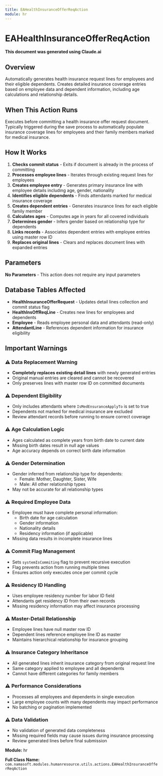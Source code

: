 ```yaml
---
title: EAHealthInsuranceOfferReqAction
module: hr
---
```



<div class='entity-flows'>

# EAHealthInsuranceOfferReqAction

**This document was generated using Claude.ai**

## Overview

Automatically generates health insurance request lines for employees and their eligible dependents. Creates detailed insurance coverage entries based on employee data and dependent information, including age calculations and relationship details.

## When This Action Runs

Executes before committing a health insurance offer request document. Typically triggered during the save process to automatically populate insurance coverage lines for employees and their family members marked for medical insurance.

## How It Works

1. **Checks commit status** - Exits if document is already in the process of committing
2. **Processes employee lines** - Iterates through existing request lines for employees
3. **Creates employee entry** - Generates primary insurance line with employee details including age, gender, nationality
4. **Identifies eligible dependents** - Finds attendants marked for medical insurance coverage
5. **Creates dependent entries** - Generates insurance lines for each eligible family member
6. **Calculates ages** - Computes age in years for all covered individuals
7. **Determines gender** - Infers gender based on relationship type for dependents
8. **Links records** - Associates dependent entries with employee entries using master row ID
9. **Replaces original lines** - Clears and replaces document lines with expanded entries

## Parameters

**No Parameters** - This action does not require any input parameters

## Database Tables Affected

- **HealthInsuranceOfferRequest** - Updates detail lines collection and commit status flag
- **HealthInsOffReqLine** - Creates new lines for employees and dependents
- **Employee** - Reads employee personal data and attendants (read-only)
- **AttendantLine** - References dependent information for insurance eligibility

## Important Warnings

### ⚠️ Data Replacement Warning
- **Completely replaces existing detail lines** with newly generated entries
- Original manual entries are cleared and cannot be recovered
- Only preserves lines with master row ID on committed documents

### ⚠️ Dependent Eligibility
- Only includes attendants where `IsMedEnsuranceApplyTo` is set to true
- Dependents not marked for medical insurance are excluded
- Review attendant records before running to ensure correct coverage

### ⚠️ Age Calculation Logic
- Ages calculated as complete years from birth date to current date
- Missing birth dates result in null age values
- Age accuracy depends on correct birth date information

### ⚠️ Gender Determination
- Gender inferred from relationship type for dependents:
  - Female: Mother, Daughter, Sister, Wife
  - Male: All other relationship types
- May not be accurate for all relationship types

### ⚠️ Required Employee Data
- Employee must have complete personal information:
  - Birth date for age calculation
  - Gender information
  - Nationality details
  - Residency information (if applicable)
- Missing data results in incomplete insurance lines

### ⚠️ Commit Flag Management
- Sets `systemIsCommiting` flag to prevent recursive execution
- Flag prevents action from running multiple times
- Ensures action only executes once per commit cycle

### ⚠️ Residency ID Handling
- Uses employee residency number for labor ID field
- Attendants get residency ID from their own records
- Missing residency information may affect insurance processing

### ⚠️ Master-Detail Relationship
- Employee lines have null master row ID
- Dependent lines reference employee line ID as master
- Maintains hierarchical relationship for insurance grouping

### ⚠️ Insurance Category Inheritance
- All generated lines inherit insurance category from original request line
- Same category applied to employee and all dependents
- Cannot have different categories for family members

### ⚠️ Performance Considerations
- Processes all employees and dependents in single execution
- Large employee counts with many dependents may impact performance
- No batching or pagination implemented

### ⚠️ Data Validation
- No validation of generated data completeness
- Missing required fields may cause issues during insurance processing
- Review generated lines before final submission

**Module:** hr

**Full Class Name:** `com.namasoft.modules.humanresource.utils.actions.EAHealthInsuranceOfferReqAction`


</div>

